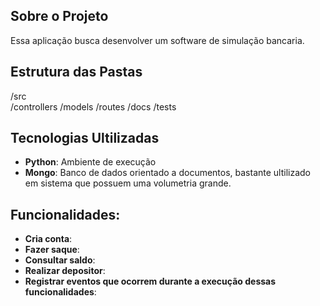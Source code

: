 ## Sobre o Projeto
Essa aplicação busca desenvolver um software de simulação bancaria.
## Estrutura das Pastas
/src  
  /controllers
  /models
  /routes
/docs
/tests
## Tecnologias Ultilizadas
- **Python**: Ambiente de execução
- **Mongo**: Banco de dados orientado a documentos, bastante ultilizado em sistema que possuem uma volumetria grande.
## Funcionalidades:
- **Cria conta**:
- **Fazer saque**:
- **Consultar saldo**:
- **Realizar depositor**:
- **Registrar eventos que ocorrem durante a execução dessas funcionalidades**:  
